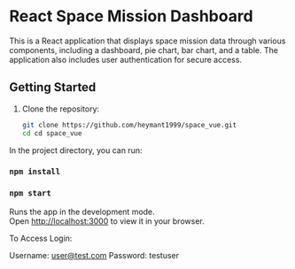 # React Space Mission Dashboard

This is a React application that displays space mission data through various components, including a dashboard, pie chart, bar chart, and a table. The application also includes user authentication for secure access.

## Getting Started

1. Clone the repository:

   ```bash
   git clone https://github.com/heymant1999/space_vue.git
   cd cd space_vue

In the project directory, you can run:

### `npm install`

### `npm start`

Runs the app in the development mode.\
Open [http://localhost:3000](http://localhost:3000) to view it in your browser.

To Access Login:

Username: user@test.com
Password: testuser
